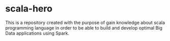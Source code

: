 # scala-hero
This is a repository created with the purpose of gain knowledge about scala programming language in order to be able to build and develop optimal Big Data applications using Spark. 
